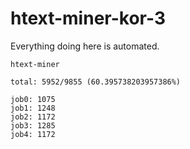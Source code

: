 # htext-miner-kor-3

Everything doing here is automated.

```
htext-miner

total: 5952/9855 (60.395738203957386%)

job0: 1075
job1: 1248
job2: 1172
job3: 1285
job4: 1172
```